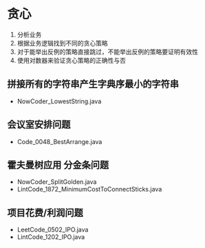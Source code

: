 # 贪心

1. 分析业务
2. 根据业务逻辑找到不同的贪心策略
3. 对于能举出反例的策略直接跳过，不能举出反例的策略要证明有效性
4. 使用对数器来验证贪心策略的正确性与否

## 拼接所有的字符串产生字典序最小的字符串

- NowCoder_LowestString.java

## 会议室安排问题

- Code_0048_BestArrange.java

## 霍夫曼树应用 分金条问题

- NowCoder_SplitGolden.java
- LintCode_1872_MinimumCostToConnectSticks.java

## 项目花费/利润问题

- LeetCode_0502_IPO.java
- LintCode_1202_IPO.java